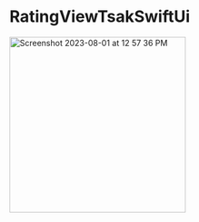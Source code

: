 # RatingViewTsakSwiftUi
<img width="310" alt="Screenshot 2023-08-01 at 12 57 36 PM" src="https://github.com/eng-ahmedhussien/RatingViewTsakSwiftUi/assets/33827384/6fcb9c22-9353-4cbc-81de-58ee2d984fd2">
